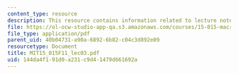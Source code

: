 ```yaml
---
content_type: resource
description: This resource contains information related to lecture notes.
file: https://ol-ocw-studio-app-qa.s3.amazonaws.com/courses/15-015-macro-and-international-economics-fall-2011/144da4f191d0a231c9d41479d661692a_MIT15_015F11_lec03.pdf
file_type: application/pdf
parent_uid: 40b04731-a90a-6892-6b82-c04c3d892e09
resourcetype: Document
title: MIT15_015F11_lec03.pdf
uid: 144da4f1-91d0-a231-c9d4-1479d661692a
---
```

